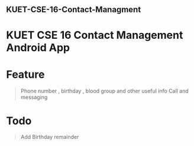 ## KUET-CSE-16-Contact-Managment
# KUET CSE 16 Contact Management Android App
# Feature
 > Phone number , birthday , blood group and other useful info 
 > Call and messaging
# Todo 
 > Add Birthday remainder
